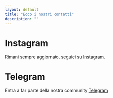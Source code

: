 ```yaml
---
layout: default
title: "Ecco i nostri contatti"
description: ""
---
```


# Instagram
Rimani sempre aggiornato, seguici su [Instagram](https://www.instagram.com/aulap2.0occupata/).

# Telegram
Entra a far parte della nostra community  [Telegram](https://web.telegram.org/)